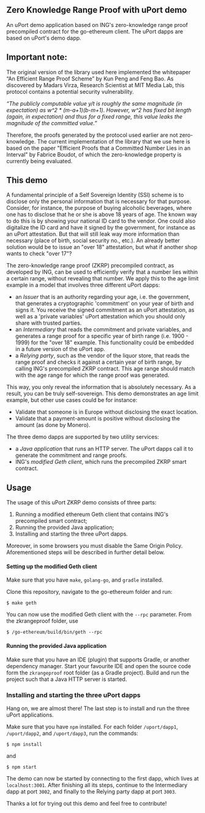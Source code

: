 ## Zero Knowledge Range Proof with uPort demo

An uPort demo application based on ING's zero-knowledge range proof precompiled contract for the go-ethereum client. The uPort dapps are based on uPort's demo dapp.

## Important note:

The original version of the library used here implemented the whitepaper “An Efficient Range Proof Scheme” by Kun Peng and Feng Bao. As discovered by Madars Virza, Research Scientist at MIT Media Lab, this protocol contains a potential security vulnerability.

*“The publicly computable value y/t is roughly the same magnitude (in expectation) as w^2 \* (m-a+1)(b-m+1). However, w^2 has fixed bit length (again, in expectation) and thus for a fixed range, this value leaks the magnitude of the committed value.”*

Therefore, the proofs generated by the protocol used earlier are not zero-knowledge. The current implementation of the library that we use here is based on the paper "Efficient Proofs that a Committed Number Lies in an Interval" by Fabrice Boudot, of which the zero-knowledge property is currently being evaluated.

## This demo

A fundamental principle of a Self Sovereign Identity (SSI) scheme is to disclose only the personal information that is necessary for that purpose. Consider, for instance, the purpose of buying alcoholic beverages, where one has to disclose that he or she is above 18 years of age. The known way to do this is by showing your national ID card to the vendor. One could also digitalize the ID card and have it signed by the government, for instance as an uPort attestation. But that will still leak way more information than necessary (place of birth, social security no., etc.). An already better solution would be to issue an "over 18" attestation, but what if another shop wants to check "over 17"?

The zero-knowledge range proof (ZKRP) precompiled contract, as developed by ING, can be used to efficiently verify that a number lies within a certain range, without revealing that number. We apply this to the age limit example in a model that involves three different uPort dapps:
  * an *Issuer* that is an authority regarding your age, i.e. the government, that generates a cryptographic 'commitment' on your year of birth and signs it. You receive the signed commitment as an uPort attestation, as well as a 'private variables' uPort attestation which you should only share with trusted parties.
  * an *Intermediary* that reads the commitment and private variables, and generates a range proof for a specific year of birth range (i.e. 1900 - 1999) for the "over 18" example. This functionality could be embedded in a future version of the uPort app.
  * a *Relying party*, such as the vendor of the liquor store, that reads the range proof and checks it against a certain year of birth range, by calling ING's precompiled ZKRP contract. This age range should match with the age range for which the range proof was generated.

This way, you only reveal the information that is absolutely necessary. As a result, you can be truly self-sovereign. 
This demo demonstrates an age limit example, but other use cases could be for instance:

 * Validate that someone is in Europe without disclosing the exact location.
 * Validate that a payment-amount is positive without disclosing the amount (as done by Monero).

The three demo dapps are supported by two utility services:
  * a *Java application* that runs an HTTP server. The uPort dapps call it to generate the commitment and range proofs.
  * ING's *modified Geth client*, which runs the precompiled ZKRP smart contract.

## Usage

The usage of this uPort ZKRP demo consists of three parts:
1. Running a modified ethereum Geth client that contains ING's precompiled smart contract;
2. Running the provided Java application;
3. Installing and starting the three uPort dapps.  

Moreover, in some browsers you must disable the Same Origin Policy. Aforementioned steps will be described in further detail below.

#### Setting up the modified Geth client

Make sure that you have `make`, `golang-go`, and `gradle` installed.

Clone this repository, navigate to the go-ethereum folder and run:
```
$ make geth
```

You can now use the modified Geth client with the `--rpc` parameter. From the zkrangeproof folder, use
```
$ /go-ethereum/build/bin/geth --rpc
```

#### Running the provided Java application

Make sure that you have an IDE (plugin) that supports Gradle, or another dependency manager. Start your favourite IDE and open the source code form the `zkrangeproof` root folder (as a Gradle project). Build and run the project such that a Java HTTP server is started.

### Installing and starting the three uPort dapps

Hang on, we are almost there! The last step is to install and run the three uPort applications.  

Make sure that you have `npm` installed. For each folder `/uport/dapp1`, `/uport/dapp2`, and `/uport/dapp3`, run the commands:
```
$ npm install
```
and
```
$ npm start
```
The demo can now be started by connecting to the first dapp, which lives at `localhost:3001`. After finishing all its steps, continue to the Intermediary dapp at port `3002`, and finally to the Relying party dapp at port `3003`.

Thanks a lot for trying out this demo and feel free to contribute!
